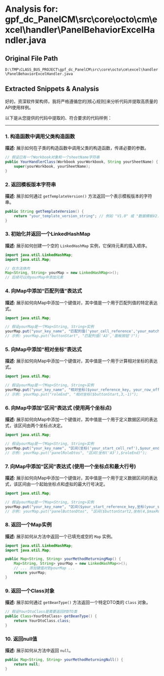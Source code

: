# Analysis for: gpf_dc_PanelCM\src\core\octo\cm\excel\handler\PanelBehaviorExcelHandler.java

## Original File Path
`D:\TMP\CLASS_BUS_PROJECT\gpf_dc_PanelCM\src\core\octo\cm\excel\handler\PanelBehaviorExcelHandler.java`

## Extracted Snippets & Analysis
好的，资深软件架构师，我将严格遵循您的[核心规则]来分析代码并提取高质量的API使用样例。

以下是从您提供的代码中提取的、符合要求的代码样例：

---

### 1. 构造函数中调用父类构造函数

**描述:** 展示如何在子类的构造函数中调用父类的构造函数，传递必要的参数。

```java
// 假设已有一个Workbook对象和一个sheetName字符串
public YourHandlerClass(Workbook yourWorkbook, String yourSheetName) {
    super(yourWorkbook, yourSheetName);
}
```

### 2. 返回模板版本字符串

**描述:** 展示如何通过 `getTemplateVersion()` 方法返回一个表示模板版本的字符串。

```java
public String getTemplateVersion() {
    return "your_template_version_string"; // 例如 "V1.0" 或 "数据模板V2.1"
}
```

### 3. 初始化并返回一个LinkedHashMap

**描述:** 展示如何创建一个空的 `LinkedHashMap` 实例，它保持元素的插入顺序。

```java
import java.util.LinkedHashMap;
import java.util.Map;

// 在方法体内
Map<String, String> yourMap = new LinkedHashMap<>();
// 后续可以向yourMap中添加元素
```

### 4. 向Map中添加“匹配列值”表达式

**描述:** 展示如何向Map中添加一个键值对，其中值是一个用于匹配列值的特定表达式。

```java
import java.util.Map;

// 假设yourMap是一个Map<String, String>实例
yourMap.put("your_key_name", "匹配列值('your_cell_reference','your_match_text')");
// 示例: yourMap.put("buttonStart", "匹配列值('A3','面板按钮')");
```

### 5. 向Map中添加“相对坐标”表达式

**描述:** 展示如何向Map中添加一个键值对，其中值是一个用于计算相对坐标的表达式。

```java
import java.util.Map;

// 假设yourMap是一个Map<String, String>实例
yourMap.put("your_key_name", "相对坐标($your_reference_key, your_row_offset, your_col_offset)");
// 示例: yourMap.put("roleEnd", "相对坐标($buttonStart,3,-1)");
```

### 6. 向Map中添加“区间”表达式 (使用两个坐标点)

**描述:** 展示如何向Map中添加一个键值对，其中值是一个用于定义数据区间的表达式，该区间由两个坐标点决定。

```java
import java.util.Map;

// 假设yourMap是一个Map<String, String>实例
yourMap.put("your_key_name", "区间(坐标('your_start_cell_ref'),$your_end_reference_key)");
// 示例: yourMap.put("panelRoleDtos", "区间(坐标('A3'),$roleEnd)");
```

### 7. 向Map中添加“区间”表达式 (使用一个坐标点和最大行号)

**描述:** 展示如何向Map中添加一个键值对，其中值是一个用于定义数据区间的表达式，该区间由一个起始坐标点和虚拟的最大行号决定。

```java
import java.util.Map;

// 假设yourMap是一个Map<String, String>实例
yourMap.put("your_key_name", "区间($your_start_reference_key,坐标(your_start_row,$maxRow))");
// 示例: yourMap.put("panelButtonDtos", "区间($buttonStart2,坐标(4,$maxRow))");
```

### 8. 返回一个Map实例

**描述:** 展示如何从方法中返回一个已填充或空的 `Map` 实例。

```java
import java.util.LinkedHashMap;
import java.util.Map;

public Map<String, String> yourMethodReturningMap() {
    Map<String, String> yourMap = new LinkedHashMap<>();
    // ... 添加键值对到yourMap ...
    return yourMap;
}
```

### 9. 返回一个Class对象

**描述:** 展示如何通过 `getBeanType()` 方法返回一个特定DTO类的 `Class` 对象。

```java
// 假设YourDtoClass是需要返回的DTO类
public Class<YourDtoClass> getBeanType() {
    return YourDtoClass.class;
}
```

### 10. 返回null值

**描述:** 展示如何从方法中返回 `null`。

```java
public Map<String, String> yourMethodReturningNull() {
    return null;
}
```